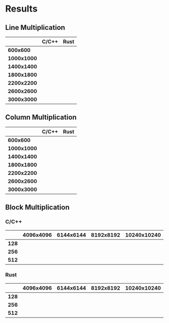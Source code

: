 # Results 

## Line Multiplication

|               | C/C++  | Rust |
|--|--|--|
| **600x600** |   |
| **1000x1000** | |
| **1400x1400** | |
| **1800x1800** | |
| **2200x2200** | |
| **2600x2600** | |
| **3000x3000** | |

## Column Multiplication


|               | C/C++  | Rust |
|--|--|--|
| **600x600** |   |
| **1000x1000** | |
| **1400x1400** | |
| **1800x1800** | |
| **2200x2200** | |
| **2600x2600** | |
| **3000x3000** | |

## Block Multiplication
 
### **C/C++**
     

|      | 4096x4096  | 6144x6144  | 8192x8192  | 10240x10240 |
|------|-------|-------|-------|-------|
|  **128** |       |       |       |       |
|  **256** |       |       |       |       |
|  **512** |       |       |       |       |




### **Rust**
     

|      | 4096x4096  | 6144x6144  | 8192x8192  | 10240x10240 |
|------|-------|-------|-------|-------|
|  **128** |       |       |       |       |
|  **256** |       |       |       |       |
|  **512** |       |       |       |       |